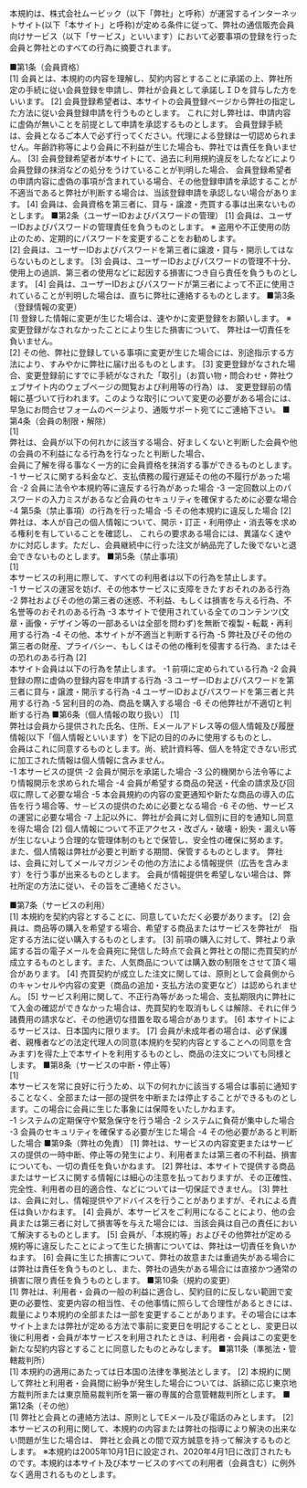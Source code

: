 本規約は、株式会社ムービック（以下「弊社」と呼称）が運営するインターネットサイト(以下「本サイト」と呼称)が定める条件に従って、弊社の通信販売会員向けサービス（以下「サービス」といいます）において必要事項の登録を行った会員と弊社とのすべての行為に摘要されます。	
	
■第1条（会員資格）	
[1] 	会員とは、本規約の内容を理解し、契約内容とすることに承諾の上、弊社所定の手続に従い会員登録を申請し、弊社が会員として承諾しＩＤを貸与した方をいいます。
[2] 	会員登録希望者は、本サイトの会員登録ページから弊社の指定した方法に従い会員登録申請を行うものとします。
	これに対し弊社は、申請内容に虚偽が無いことを前提として申請を承認するものとします。
	会員登録手続は、会員となるご本人で必ず行ってください。代理による登録は一切認められません。年齢詐称等により会員に不利益が生じた場合も、弊社では責任を負いません。
[3] 	会員登録希望者が本サイトにて、過去に利用規約違反をしたなどにより会員登録の抹消などの処分をうけていることが判明した場合、
	会員登録希望者の申請内容に虚偽の事項が含まれている場合、その他登録申請を承認することが不適当であると弊社が判断する場合は、当該登録申請を承認しない場合があります。
[4] 	会員は、会員資格を第三者に、貸与・譲渡・売買する事は出来ないものとします。
■第2条（ユーザーIDおよびパスワードの管理）	
[1] 	会員は、ユーザーIDおよびパスワードの管理責任を負うものとします。
※ 盗用や不正使用の防止のため、定期的にパスワードを変更することをお勧めします。	
[2] 	会員は、ユーザーIDおよびパスワードを第三者に譲渡・貸与・開示してはならないものとします。
[3] 	会員は、ユーザーIDおよびパスワードの管理不十分、使用上の過誤、第三者の使用などに起因する損害につき自ら責任を負うものとします。
[4] 	会員は、ユーザーIDおよびパスワードが第三者によって不正に使用されていることが判明した場合は、直ちに弊社に連絡するものとします。
■第3条（登録情報の変更）	
[1] 	登録した情報に変更が生じた場合は、速やかに変更登録をお願いします。
※ 変更登録がなされなかったことにより生じた損害について、 弊社は一切責任を負いません。	
[2] 	その他、弊社に登録している事項に変更が生じた場合には、別途指示する方法により、すみやかに弊社に届け出るものとします。
[3] 	変更登録がなされた場合、変更登録前にすでに手続がなされた「取引」（お買い物・問合わせ・弊社ウェブサイト内のウェブページの閲覧および利用等の行為）は、
	変更登録前の情報に基づいて行われます。このような取引について変更の必要がある場合には、早急にお問合せフォームのページより、通販サポート宛てにご連絡下さい。
■第4条（会員の制限・解除）	
[1] 	
弊社は、会員が以下の何れかに該当する場合、好ましくないと判断した会員や他の会員の不利益になる行為を行なったと判断した場合、	
会員に了解を得る事なく一方的に会員資格を抹消する事ができるものとします。	
-1	サービスに関する料金など、支払債務の履行遅延その他の不履行があった場合
-2	会員に法令や本規約等に違反する行為があった場合
-3	一定回数以上のパスワードの入力ミスがあるなど会員のセキュリティを確保するために必要な場合
-4	第5条（禁止事項）の行為を行った場合
-5	その他本規約に違反した場合
[2] 	弊社は、本人が自己の個人情報について、開示・訂正・利用停止・消去等を求める権利を有していることを確認し、
	これらの要求ある場合には、異議なく速やかに対応します。ただし、会員継続中に行った注文が納品完了した後でないと退会できないものとします。
■第5条（禁止事項）	
[1] 	
本サービスの利用に際して、すべての利用者は以下の行為を禁止します。	
-1	サービスの運営を妨げ、その他本サービスに支障をきたすおそれのある行為
-2	弊社およびその他の第三者の迷惑、不利益、もしくは損害を与える行為、不名誉等のおそれのある行為
-3	本サイトで使用されている全てのコンテンツ(文章・画像・デザイン等の一部あるいは全部を問わず)を無断で複製・転載・再利用する行為
-4	その他、本サイトが不適当と判断する行為
-5	弊社及びその他の第三者の財産、プライバシー、もしくはその他の権利を侵害する行為、またはその恐れのある行為
[2] 	
本サイト会員は以下の行為を禁止します。	
-1	前項に定められている行為
-2	会員登録の際に虚偽の登録内容を申請する行為
-3	ユーザーIDおよびパスワードを第三者に貸与・譲渡・開示する行為
-4	ユーザーIDおよびパスワードを第三者と共用する行為
-5	営利目的の為、商品を購入する場合
-6	その他弊社が不適切と判断する行為
■第6条（個人情報の取り扱い）	
[1] 	
弊社は会員から提供された氏名、住所、Eメールアドレス等の個人情報及び履歴情報(以下「個人情報といいます）を下記の目的のみに使用するものとし、	
会員はこれに同意するものとします。尚、統計資料等、個人を特定できない形式に加工された情報は個人情報に含みません。	
-1	本サービスの提供
-2	会員が開示を承諾した場合
-3	公的機関から法令等により情報開示を求められた場合
-4	会員が希望する商品の発送・代金の請求及び回収に際して必要な場合
-5	本会員規約の内容の変更通知や新たな商品の導入の広告を行う場合等、サ－ビスの提供のために必要となる場合
-6	その他、サービスの運営に必要な場合
-7	上記以外に、弊社が会員に対し個別に目的を通知し同意を得た場合
[2] 	個人情報について不正アクセス・改ざん・破壊・紛失・漏えい等が生じないよう合理的な管理体制のもとで保管し、安全性の確保に努めます。
	また、個人情報は弊社が必要と判断する期間、保管するものとします。 弊社は、会員に対してメールマガジンその他の方法による情報提供（広告を含みます）を行う事が出来るものとします。
	会員が情報提供を希望しない場合は、弊社所定の方法に従い、その旨をご連絡ください。
	
■第7条（サービスの利用）	
[1] 	本規約を契約内容とすることに、同意していただく必要があります。
[2] 	会員は、商品等の購入を希望する場合、希望する商品またはサービスを弊社が　指定する方法に従い購入するものとします。
[3] 	前項の購入に対して、弊社より承諾する旨の電子メールを会員宛に発信した時点で会員と弊社との間に売買契約が成立するものとします。また、人気商品については購入数の制限をさせて頂く場合があります。
[4] 	売買契約が成立した注文に関しては、原則として会員側からのキャンセルや内容の変更（商品の追加・支払方法の変更など）は認められません。
[5] 	サービス利用に関して、不正行為等があった場合、支払期限内に弊社にて入金の確認ができなかった場合は、売買契約を取消もしくは解除、それに伴う諸費用の請求など、その他適切な措置を取る場合があります。
[6] 	本サイトによるサービスは、日本国内に限ります。
[7] 	会員が未成年者の場合は、必ず保護者、親権者などの法定代理人の同意(本規約を契約内容とすることへの同意を含みます)を得た上で本サイトを利用するものとし、商品の注文についても同様とします。
■第8条（サービスの中断・停止等）	
[1] 	
本サービスを常に良好に行うため、以下の何れかに該当する場合は事前に通知することなく、全部または一部の提供を中断または停止することができるものとします。この場合に会員に生じた事象には保障をいたしかねます。	
-1	システムの定期保守や緊急保守を行う場合
-2	システムに負荷が集中した場合
-3	会員のセキュリティを確保する必要が生じた場合
-4	その他必要があると判断した場合
■第9条（弊社の免責）	
[1] 	弊社は、サービスの内容変更またはサービスの提供の一時中断、停止等の発生により、利用者または第三者の不利益、損害についても、一切の責任を負いかねます。
[2] 	弊社は、本サイトで提供する商品またはサービスに関する情報には細心の注意を払っておりますが、その正確性、完全性、利用者の目的適合性、などについては一切保証できません。
[3] 	弊社は、会員に対し、情報提供やアドバイスを行うことがありますが、それによる責任は負いかねます。
[4] 	会員が、本サービスをご利用になることにより、他の会員または第三者に対して損害等を与えた場合には、当該会員は自己の責任において解決するものとします。
[5] 	会員が、「本規約等」およびその他弊社が定める規約等に違反したことによって生じた損害については、弊社は一切責任を負いかねます。
[6] 	会員に生じた損害について、弊社の故意または重過失がある場合には弊社は責任を負うものとし、また、弊社の過失がある場合には直接かつ通常の損害に限り責任を負うものとします。
■第10条（規約の変更）	
[1] 	弊社は、利用者・会員の一般の利益に適合し、契約目的に反しない範囲で変更の必要性、変更内容の相当性、その他事情に照らして合理性があるときには、裁量により本規約の全部または一部を変更することがあります。その場合には本サイト上または弊社が定める方法で事前に変更日を明記することとし、変更日以後に利用者・会員が本サービスを利用されたときは、利用者・会員はこの変更を新たな契約内容とすることに同意したものとみなします。
■第11条（準拠法・管轄裁判所）	
[1] 	本規約の適用にあたっては日本国の法律を準拠法とします。
[2] 	本規約に関して弊社と利用者・会員間に紛争が発生した場合については、訴額に応じ東京地方裁判所または東京簡易裁判所を第一審の専属的合意管轄裁判所とします。
■第12条（その他）	
[1] 	弊社と会員との連絡方法は、原則としてEメール及び電話のみとします。
[2] 	本サービスの利用に関して、本規約の内容または弊社の指導により解決の出来ない問題が生じた場合は、 弊社と会員との間で双方誠意を持って解決するものとします。
※本規約は2005年10月1日に設定され、2020年4月1日に改訂されたものです。本規約は本サイト及び本サービスのすべての利用者（会員含む）に例外なく適用されるものとします。	



